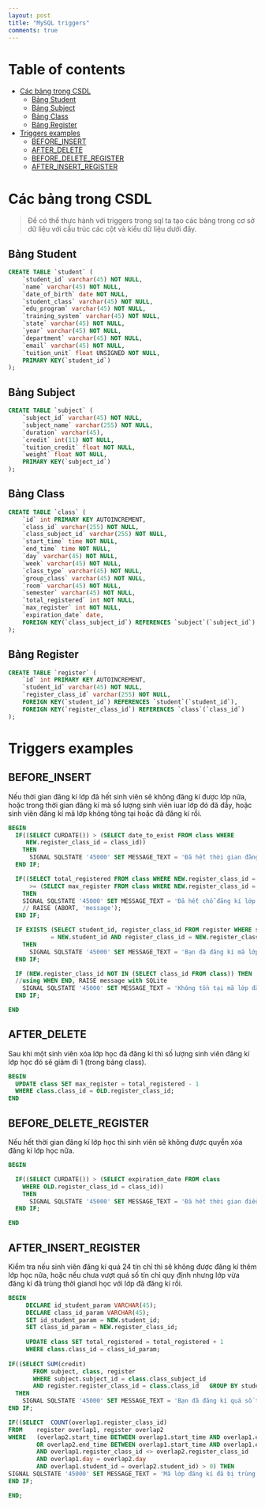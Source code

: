 ```yaml
---
layout: post
title: "MySQL triggers"
comments: true
---
```


# Table of contents

- [Các bảng trong CSDL](#tables)
  - [Bảng Student](#student)
  - [Bảng Subject](#subject)
  - [Bảng Class](#class)
  - [Bảng Register](#register)
- [Triggers examples](#triggers)
  - [BEFORE_INSERT](#before-insert)
  - [AFTER_DELETE](#after-delete)
  - [BEFORE_DELETE_REGISTER](#before-delete-register)
  - [AFTER_INSERT_REGISTER](#after-insert-register)

<a name="tables"></a>

# Các bảng trong CSDL

> Để có thể thực hành với triggers 
> trong sql ta tạo các bảng trong cơ sở dữ liệu
> với cấu trúc các cột và kiểu dữ liệu dưới đây.

<a name="student"></a>

## Bảng **Student**

```sql
CREATE TABLE `student` (
	`student_id` varchar(45) NOT NULL,
	`name` varchar(45) NOT NULL,
	`date_of_birth` date NOT NULL,
	`student_class`	varchar(45) NOT NULL,
	`edu_program` varchar(45) NOT NULL,
	`training_system` varchar(45) NOT NULL,
	`state`	varchar(45) NOT NULL,
	`year` varchar(45) NOT NULL,
	`department` varchar(45) NOT NULL,
	`email`	varchar(45) NOT NULL,
	`tuition_unit` float UNSIGNED NOT NULL,
	PRIMARY KEY(`student_id`)
);
```

<a name="subject"></a>

## Bảng **Subject**

```sql
CREATE TABLE `subject` (
	`subject_id` varchar(45) NOT NULL,
	`subject_name` varchar(255) NOT NULL,
	`duration` varchar(45),
	`credit` int(11) NOT NULL,
	`tuition_credit` float NOT NULL,
	`weight` float NOT NULL,
	PRIMARY KEY(`subject_id`)
);
```

<a name="class"></a>

## Bảng **Class**

```sql
CREATE TABLE `class` (
	`id` int PRIMARY KEY AUTOINCREMENT,
	`class_id` varchar(255) NOT NULL,
	`class_subject_id` varchar(255) NOT NULL,
	`start_time` time NOT NULL,
	`end_time` time NOT NULL,
	`day` varchar(45) NOT NULL,
	`week` varchar(45) NOT NULL,
	`class_type` varchar(45) NOT NULL,
	`group_class` varchar(45) NOT NULL,
	`room` varchar(45) NOT NULL,
	`semester` varchar(45) NOT NULL,
	`total_registered` int NOT NULL,
	`max_register` int NOT NULL,
	`expiration_date` date,
	FOREIGN KEY(`class_subject_id`) REFERENCES `subject`(`subject_id`)
);
```

<a name="register"></a>

## Bảng **Register**

```sql
CREATE TABLE `register` (
	`id` int PRIMARY KEY AUTOINCREMENT,
	`student_id` varchar(45) NOT NULL,
	`register_class_id`	varchar(255) NOT NULL,
	FOREIGN KEY(`student_id`) REFERENCES `student`(`student_id`),
	FOREIGN KEY(`register_class_id`) REFERENCES `class`(`class_id`)
);
```

<a name="triggers"></a>

# Triggers examples

<a name="before-insert"></a>

## BEFORE_INSERT 

Nếu thời gian đăng kí lớp đã hết sinh viên sẽ không đăng kí được lớp nữa, hoặc trong thời gian đăng kí mà số lượng sinh viên iuar lớp đó đã đầy, hoặc sinh viên đăng kí mã lớp không tông tại hoặc đã đăng kí rồi.

```sql
BEGIN
  IF((SELECT CURDATE()) > (SELECT date_to_exist FROM class WHERE
     NEW.register_class_id = class_id))
    THEN
      SIGNAL SQLSTATE '45000' SET MESSAGE_TEXT = 'Đã hết thời gian đăng kí lớp!';
  END IF;

  IF((SELECT total_registered FROM class WHERE NEW.register_class_id = class_id)
  	  >= (SELECT max_register FROM class WHERE NEW.register_class_id = class_id))
    THEN
    SIGNAL SQLSTATE '45000' SET MESSAGE_TEXT = 'Đã hết chỗ đăng kí lớp!';
    // RAISE (ABORT, 'message');
  END IF;

  IF EXISTS (SELECT student_id, register_class_id FROM register WHERE student_id
            = NEW.student_id AND register_class_id = NEW.register_class_id) 
    THEN
      SIGNAL SQLSTATE '45000' SET MESSAGE_TEXT = 'Bạn đã đăng kí mã lớp này rồi!';
  END IF;

  IF (NEW.register_class_id NOT IN (SELECT class_id FROM class)) THEN  
  //using WHEN END, RAISE message with SQLite
    SIGNAL SQLSTATE '45000' SET MESSAGE_TEXT = 'Không tồn tại mã lớp đăng kí.';
  END IF;

END

```

<a name="after-delete"></a>

## AFTER_DELETE

Sau khi một sinh viên xóa lớp học đã đăng kí thì số lượng sinh viên đăng kí lớp học đó sẽ giảm đi 1 (trong bảng class).

```sql
BEGIN
  UPDATE class SET max_register = total_registered - 1
  WHERE class.class_id = OLD.register_class_id;
END

```

<a name="before-delete-register"></a>

## BEFORE_DELETE_REGISTER

Nếu hết thời gian đăng kí lớp học thì sinh viên sẽ không được quyền xóa đăng kí lớp học nữa.

```sql
BEGIN

  IF((SELECT CURDATE()) > (SELECT expiration_date FROM class 
  	WHERE OLD.register_class_id = class_id)) 
    THEN
      SIGNAL SQLSTATE '45000' SET MESSAGE_TEXT = 'Đã hết thời gian điều chỉnh đăng kí lớp!';
  END IF;

END
```

<a name="after-insert-register"></a>

## AFTER_INSERT_REGISTER

Kiểm tra nếu sinh viên đăng kí quá 24 tín chỉ thì sẽ không được đăng kí thêm lớp học nữa, hoặc nếu chưa vượt quá số tín chỉ quy định nhưng lớp vừa đăng kí đã trùng thời gianơi học với lớp đã đăng kí rồi.

```sql
BEGIN
     DECLARE id_student_param VARCHAR(45);
     DECLARE class_id_param VARCHAR(45);
     SET id_student_param = NEW.student_id;
     SET class_id_param = NEW.register_class_id;
     
     UPDATE class SET total_registered = total_registered + 1
     WHERE class.class_id = class_id_param;
     
IF((SELECT SUM(credit)
       FROM subject, class, register
       WHERE subject.subject_id = class.class_subject_id
       AND register.register_class_id = class.class_id   GROUP BY student_id) > 24)
  THEN
    SIGNAL SQLSTATE '45000' SET MESSAGE_TEXT = 'Bạn đã đăng kí quá số tín chỉ quy định!';
END IF; 

IF((SELECT  COUNT(overlap1.register_class_id)
FROM    register overlap1, register overlap2
WHERE   (overlap2.start_time BETWEEN overlap1.start_time AND overlap1.end_time
        OR overlap2.end_time BETWEEN overlap1.start_time AND overlap1.end_time)
        AND overlap1.register_class_id <> overlap2.register_class_id
        AND overlap1.day = overlap2.day
        AND overlap1.student_id = overlap2.student_id) > 0) THEN
SIGNAL SQLSTATE '45000' SET MESSAGE_TEXT = 'Mã lớp đăng kí đã bị trùng thời gian học.';
END IF;

END;
```

